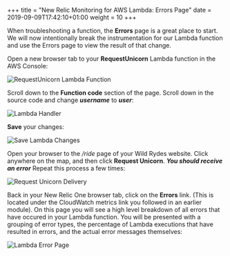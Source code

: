 +++
title = "New Relic Monitoring for AWS Lambda: Errors Page"
date = 2019-09-09T17:42:10+01:00
weight = 10
+++

When troubleshooting a function, the **Errors** page is a great place to start. We will now intentionally break the instrumentation for our Lambda function and use the Errors page to view the result of that change.

Open a new browser tab to your **RequestUnicorn** Lambda function in the AWS Console:

![RequestUnicorn Lambda Function](/images/wildrydes/requestunicorn-lambda-function.png)

Scroll down to the **Function code** section of the page. Scroll down in the source code and change ***username*** to ***user***:

![Lambda Handler](/images/wildrydes/lambda-handler.png)

**Save** your changes:

![Save Lambda Changes](/images/wildrydes/lambda-save-changes.png)

Open your browser to the */ride* page of your Wild Rydes website. Click anywhere on the map, and then click **Request Unicorn**. ***You should receive an error*** Repeat this process a few times:

![Request Unicorn Delivery](/images/wildrydes/request-unicorn-delivery.png)

Back in your New Relic One browser tab, click on the **Errors** link. (This is located under the CloudWatch metrics link you followed in an earlier module).  On this page you will see a high level breakdown of all errors that have occured in your Lambda function.  You will be presented with a grouping of error types, the percentage of Lambda executions that have resulted in errors, and the actual error messages themselves:

![Lambda Error Page](/images/wildrydes/lambda-errors-page.png)

